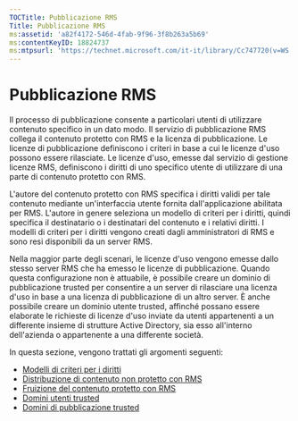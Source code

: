 ```yaml
---
TOCTitle: Pubblicazione RMS
Title: Pubblicazione RMS
ms:assetid: 'a82f4172-546d-4fab-9f96-3f8b263a5b69'
ms:contentKeyID: 18824737
ms:mtpsurl: 'https://technet.microsoft.com/it-it/library/Cc747720(v=WS.10)'
---
```


Pubblicazione RMS
=================

Il processo di pubblicazione consente a particolari utenti di utilizzare contenuto specifico in un dato modo. Il servizio di pubblicazione RMS collega il contenuto protetto con RMS e la licenza di pubblicazione. Le licenze di pubblicazione definiscono i criteri in base a cui le licenze d'uso possono essere rilasciate. Le licenze d'uso, emesse dal servizio di gestione licenze RMS, definiscono i diritti di uno specifico utente di utilizzare di una parte di contenuto protetto con RMS.

L'autore del contenuto protetto con RMS specifica i diritti validi per tale contenuto mediante un'interfaccia utente fornita dall'applicazione abilitata per RMS. L'autore in genere seleziona un modello di criteri per i diritti, quindi specifica il destinatario o i destinatari del contenuto e i relativi diritti. I modelli di criteri per i diritti vengono creati dagli amministratori di RMS e sono resi disponibili da un server RMS.

Nella maggior parte degli scenari, le licenze d'uso vengono emesse dallo stesso server RMS che ha emesso le licenze di pubblicazione. Quando questa configurazione non è attuabile, è possibile creare un dominio di pubblicazione trusted per consentire a un server di rilasciare una licenza d'uso in base a una licenza di pubblicazione di un altro server. È anche possibile creare un dominio utente trusted, affinché possano essere elaborate le richieste di licenze d'uso inviate da utenti appartenenti a un differente insieme di strutture Active Directory, sia esso all'interno dell'azienda o appartenente a una differente società.

In questa sezione, vengono trattati gli argomenti seguenti:

-   [Modelli di criteri per i diritti](https://technet.microsoft.com/eee931c8-7c98-48e9-9e2c-d0b7bd4f2b96)
-   [Distribuzione di contenuto non protetto con RMS](https://technet.microsoft.com/98612cfb-4fd6-47f9-8b9f-025a93834cd9)
-   [Fruizione del contenuto protetto con RMS](https://technet.microsoft.com/3cf6d64b-1187-433c-bbb2-c68069bc3c30)
-   [Domini utenti trusted](https://technet.microsoft.com/a09b883f-f455-4c46-a4fd-d37b689e1d24)
-   [Domini di pubblicazione trusted](https://technet.microsoft.com/bca1c33a-d3ef-42b5-adbe-6e104979a71f)

